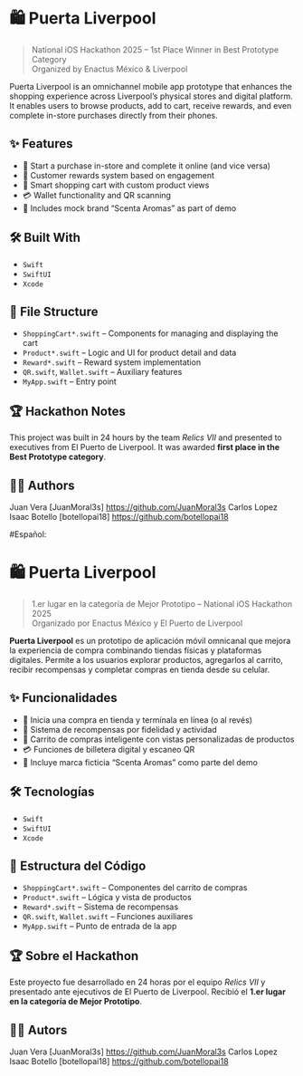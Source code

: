 # 🛍️ Puerta Liverpool

> National iOS Hackathon 2025 – 1st Place Winner in Best Prototype Category  
> Organized by Enactus México & Liverpool

Puerta Liverpool is an omnichannel mobile app prototype that enhances the shopping experience across Liverpool’s physical stores and digital platform. It enables users to browse products, add to cart, receive rewards, and even complete in-store purchases directly from their phones.

## ✨ Features

- 🔄 Start a purchase in-store and complete it online (and vice versa)
- 🎁 Customer rewards system based on engagement
- 🛒 Smart shopping cart with custom product views
- 💳 Wallet functionality and QR scanning
- 🌱 Includes mock brand “Scenta Aromas” as part of demo

## 🛠️ Built With

- `Swift`
- `SwiftUI`
- `Xcode`

## 📂 File Structure

- `ShoppingCart*.swift` – Components for managing and displaying the cart
- `Product*.swift` – Logic and UI for product detail and data
- `Reward*.swift` – Reward system implementation
- `QR.swift`, `Wallet.swift` – Auxiliary features
- `MyApp.swift` – Entry point

## 🏆 Hackathon Notes

This project was built in 24 hours by the team *Relics VII* and presented to executives from El Puerto de Liverpool. It was awarded **first place in the Best Prototype category**.

## 👨‍💻 Authors

Juan Vera [JuanMoral3s] https://github.com/JuanMoral3s
Carlos Lopez
Isaac Botello [botellopai18] https://github.com/botellopai18


#Español:

# 🛍️ Puerta Liverpool

> 1.er lugar en la categoría de Mejor Prototipo – National iOS Hackathon 2025  
> Organizado por Enactus México y El Puerto de Liverpool

**Puerta Liverpool** es un prototipo de aplicación móvil omnicanal que mejora la experiencia de compra combinando tiendas físicas y plataformas digitales. Permite a los usuarios explorar productos, agregarlos al carrito, recibir recompensas y completar compras en tienda desde su celular.

## ✨ Funcionalidades

- 🔄 Inicia una compra en tienda y termínala en línea (o al revés)
- 🎁 Sistema de recompensas por fidelidad y actividad
- 🛒 Carrito de compras inteligente con vistas personalizadas de productos
- 💳 Funciones de billetera digital y escaneo QR
- 🌱 Incluye marca ficticia “Scenta Aromas” como parte del demo

## 🛠️ Tecnologías

- `Swift`
- `SwiftUI`
- `Xcode`

## 📂 Estructura del Código

- `ShoppingCart*.swift` – Componentes del carrito de compras
- `Product*.swift` – Lógica y vista de productos
- `Reward*.swift` – Sistema de recompensas
- `QR.swift`, `Wallet.swift` – Funciones auxiliares
- `MyApp.swift` – Punto de entrada de la app

## 🏆 Sobre el Hackathon

Este proyecto fue desarrollado en 24 horas por el equipo *Relics VII* y presentado ante ejecutivos de El Puerto de Liverpool. Recibió el **1.er lugar en la categoría de Mejor Prototipo**.

## 👨‍💻 Autors

Juan Vera [JuanMoral3s] https://github.com/JuanMoral3s
Carlos Lopez
Isaac Botello [botellopai18] https://github.com/botellopai18
